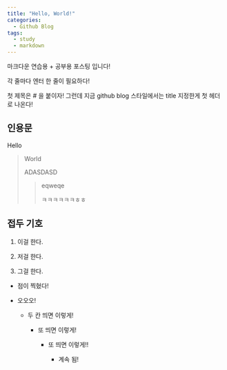 ```yaml
---
title: "Hello, World!"
categories:
  - Github Blog
tags:
  - study
  - markdown
---
```

마크다운 연습용 + 공부용 포스팅 입니다!

각 줄마다 엔터 한 줄이 필요하다!

첫 제목은 # 을 붙이자! 그런데 지금 github blog 스타일에서는 title 지정한게 첫 헤더로 나온다!

## 인용문

Hello

>World
>
>ADASDASD
>
>>eqweqe
>>
>>ㅋㅋㅋㅋㅋㅋㅎㅎ

## 접두 기호

1. 이걸 한다.

2. 저걸 한다.

3. 그걸 한다.

* 점이 찍혔다!

* 오오오!

  * 두 칸 띄면 이렇게!

    * 또 띄면 이렇게!

      * 또 띄면 이렇게!!

        * 계속 됨!